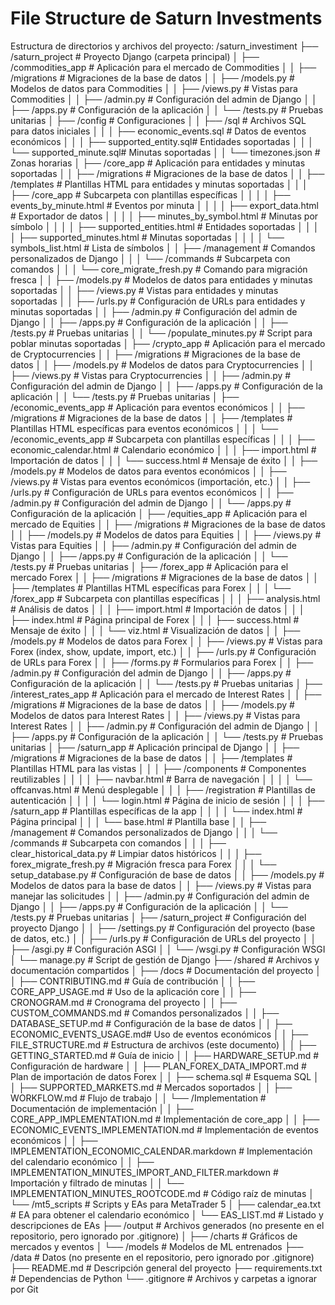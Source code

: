 # File Structure de Saturn Investments

Estructura de directorios y archivos del proyecto:
/saturn_investiment
├── /saturn_project                 # Proyecto Django (carpeta principal)
│   ├── /commodities_app            # Aplicación para el mercado de Commodities
│   │   ├── /migrations             # Migraciones de la base de datos
│   │   ├── /models.py              # Modelos de datos para Commodities
│   │   ├── /views.py               # Vistas para Commodities
│   │   ├── /admin.py               # Configuración del admin de Django
│   │   ├── /apps.py                # Configuración de la aplicación
│   │   └── /tests.py               # Pruebas unitarias
│   ├── /config                     # Configuraciones
│   │   ├── /sql                    # Archivos SQL para datos iniciales
│   │   │   ├── economic_events.sql # Datos de eventos económicos
│   │   │   ├── supported_entity.sql# Entidades soportadas
│   │   │   └── supported_minute.sql# Minutas soportadas
│   │   └── timezones.json          # Zonas horarias
│   ├── /core_app                   # Aplicación para entidades y minutas soportadas
│   │   ├── /migrations             # Migraciones de la base de datos
│   │   ├── /templates              # Plantillas HTML para entidades y minutas soportadas
│   │   │   ├── /core_app           # Subcarpeta con plantillas específicas
│   │   │   │   ├── events_by_minute.html      # Eventos por minuta
│   │   │   │   ├── export_data.html           # Exportador de datos
│   │   │   │   ├── minutes_by_symbol.html     # Minutas por símbolo
│   │   │   │   ├── supported_entities.html    # Entidades soportadas
│   │   │   │   ├── supported_minutes.html     # Minutas soportadas
│   │   │   │   └── symbols_list.html          # Lista de símbolos
│   │   ├── /management             # Comandos personalizados de Django
│   │   │   └── /commands           # Subcarpeta con comandos
│   │   │       └── core_migrate_fresh.py  # Comando para migración fresca
│   │   ├── /models.py              # Modelos de datos para entidades y minutas soportadas
│   │   ├── /views.py               # Vistas para entidades y minutas soportadas
│   │   ├── /urls.py                # Configuración de URLs para entidades y minutas soportadas
│   │   ├── /admin.py               # Configuración del admin de Django
│   │   ├── /apps.py                # Configuración de la aplicación
│   │   ├── /tests.py               # Pruebas unitarias
│   │   └── /populate_minutes.py    # Script para poblar minutas soportadas
│   ├── /crypto_app                 # Aplicación para el mercado de Cryptocurrencies
│   │   ├── /migrations             # Migraciones de la base de datos
│   │   ├── /models.py              # Modelos de datos para Cryptocurrencies
│   │   ├── /views.py               # Vistas para Cryptocurrencies
│   │   ├── /admin.py               # Configuración del admin de Django
│   │   ├── /apps.py                # Configuración de la aplicación
│   │   └── /tests.py               # Pruebas unitarias
│   ├── /economic_events_app        # Aplicación para eventos económicos
│   │   ├── /migrations             # Migraciones de la base de datos
│   │   ├── /templates              # Plantillas HTML específicas para eventos económicos
│   │   │   └── /economic_events_app  # Subcarpeta con plantillas específicas
│   │   │       ├── economic_calendar.html  # Calendario económico
│   │   │       ├── import.html             # Importación de datos
│   │   │       └── success.html            # Mensaje de éxito
│   │   ├── /models.py              # Modelos de datos para eventos económicos
│   │   ├── /views.py               # Vistas para eventos económicos (importación, etc.)
│   │   ├── /urls.py                # Configuración de URLs para eventos económicos
│   │   ├── /admin.py               # Configuración del admin de Django
│   │   └── /apps.py                # Configuración de la aplicación
│   ├── /equities_app               # Aplicación para el mercado de Equities
│   │   ├── /migrations             # Migraciones de la base de datos
│   │   ├── /models.py              # Modelos de datos para Equities
│   │   ├── /views.py               # Vistas para Equities
│   │   ├── /admin.py               # Configuración del admin de Django
│   │   ├── /apps.py                # Configuración de la aplicación
│   │   └── /tests.py               # Pruebas unitarias
│   ├── /forex_app                  # Aplicación para el mercado Forex
│   │   ├── /migrations             # Migraciones de la base de datos
│   │   ├── /templates              # Plantillas HTML específicas para Forex
│   │   │   └── /forex_app          # Subcarpeta con plantillas específicas
│   │   │       ├── analysis.html   # Análisis de datos
│   │   │       ├── import.html     # Importación de datos
│   │   │       ├── index.html      # Página principal de Forex
│   │   │       ├── success.html    # Mensaje de éxito
│   │   │       └── viz.html        # Visualización de datos
│   │   ├── /models.py              # Modelos de datos para Forex
│   │   ├── /views.py               # Vistas para Forex (index, show, update, import, etc.)
│   │   ├── /urls.py                # Configuración de URLs para Forex
│   │   ├── /forms.py               # Formularios para Forex
│   │   ├── /admin.py               # Configuración del admin de Django
│   │   ├── /apps.py                # Configuración de la aplicación
│   │   └── /tests.py               # Pruebas unitarias
│   ├── /interest_rates_app         # Aplicación para el mercado de Interest Rates
│   │   ├── /migrations             # Migraciones de la base de datos
│   │   ├── /models.py              # Modelos de datos para Interest Rates
│   │   ├── /views.py               # Vistas para Interest Rates
│   │   ├── /admin.py               # Configuración del admin de Django
│   │   ├── /apps.py                # Configuración de la aplicación
│   │   └── /tests.py               # Pruebas unitarias
│   ├── /saturn_app                 # Aplicación principal de Django
│   │   ├── /migrations             # Migraciones de la base de datos
│   │   ├── /templates              # Plantillas HTML para las vistas
│   │   │   ├── /components         # Componentes reutilizables
│   │   │   │   ├── navbar.html     # Barra de navegación
│   │   │   │   └── offcanvas.html  # Menú desplegable
│   │   │   ├── /registration       # Plantillas de autenticación
│   │   │   │   └── login.html      # Página de inicio de sesión
│   │   │   ├── /saturn_app         # Plantillas específicas de la app
│   │   │   │   └── index.html      # Página principal
│   │   │   └── base.html           # Plantilla base
│   │   ├── /management             # Comandos personalizados de Django
│   │   │   └── /commands           # Subcarpeta con comandos
│   │   │       ├── clear_historical_data.py  # Limpiar datos históricos
│   │   │       ├── forex_migrate_fresh.py    # Migración fresca para Forex
│   │   │       └── setup_database.py         # Configuración de base de datos
│   │   ├── /models.py              # Modelos de datos para la base de datos
│   │   ├── /views.py               # Vistas para manejar las solicitudes
│   │   ├── /admin.py               # Configuración del admin de Django
│   │   ├── /apps.py                # Configuración de la aplicación
│   │   └── /tests.py               # Pruebas unitarias
│   ├── /saturn_project             # Configuración del proyecto Django
│   │   ├── /settings.py            # Configuración del proyecto (base de datos, etc.)
│   │   ├── /urls.py                # Configuración de URLs del proyecto
│   │   ├── /asgi.py                # Configuración ASGI
│   │   └── /wsgi.py                # Configuración WSGI
│   └── manage.py                   # Script de gestión de Django
├── /shared                         # Archivos y documentación compartidos
│   ├── /docs                       # Documentación del proyecto
│   │   ├── CONTRIBUTING.md         # Guía de contribución
│   │   ├── CORE_APP_USAGE.md       # Uso de la aplicación core
│   │   ├── CRONOGRAM.md            # Cronograma del proyecto
│   │   ├── CUSTOM_COMMANDS.md      # Comandos personalizados
│   │   ├── DATABASE_SETUP.md       # Configuración de la base de datos
│   │   ├── ECONOMIC_EVENTS_USAGE.md# Uso de eventos económicos
│   │   ├── FILE_STRUCTURE.md       # Estructura de archivos (este documento)
│   │   ├── GETTING_STARTED.md      # Guía de inicio
│   │   ├── HARDWARE_SETUP.md       # Configuración de hardware
│   │   ├── PLAN_FOREX_DATA_IMPORT.md # Plan de importación de datos Forex
│   │   ├── schema.sql              # Esquema SQL
│   │   ├── SUPPORTED_MARKETS.md    # Mercados soportados
│   │   ├── WORKFLOW.md             # Flujo de trabajo
│   │   └── /Implementation         # Documentación de implementación
│   │       ├── CORE_APP_IMPLEMENTATION.md              # Implementación de core_app
│   │       ├── ECONOMIC_EVENTS_IMPLEMENTATION.md       # Implementación de eventos económicos
│   │       ├── IMPLEMENTATION_ECONOMIC_CALENDAR.markdown # Implementación del calendario económico
│   │       ├── IMPLEMENTATION_MINUTES_IMPORT_AND_FILTER.markdown # Importación y filtrado de minutas
│   │       └── IMPLEMENTATION_MINUTES_ROOTCODE.md      # Código raíz de minutas
│   └── /mt5_scripts                # Scripts y EAs para MetaTrader 5
│       ├── calendar_ea.txt         # EA para obtener el calendario económico
│       └── EAS_LIST.md             # Listado y descripciones de EAs
├── /output                         # Archivos generados (no presente en el repositorio, pero ignorado por .gitignore)
│   ├── /charts                     # Gráficos de mercados y eventos
│   └── /models                     # Modelos de ML entrenados
├── /data                           # Datos (no presente en el repositorio, pero ignorado por .gitignore)
├── README.md                       # Descripción general del proyecto
├── requirements.txt                # Dependencias de Python
└── .gitignore                      # Archivos y carpetas a ignorar por Git